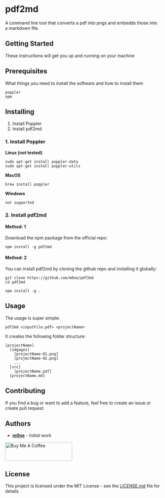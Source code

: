 # pdf2md

A command line tool that converts a pdf into pngs and embedds those into a markdown file.

## Getting Started

These instructions will get you up and running on your machine

## Prerequisites

What things you need to install the software and how to install them

```
poppler
npm
```

## Installing

1. Install Poppler
2. Install pdf2md


### 1. Install Poppler

**Linux (not tested)**

```
sudo apt-get install poppler-data
sudo apt-get install poppler-utils
```

**MacOS**
```
brew install poppler
```

**Windows**
```
not supported
```

### 2. Install pdf2md
#### Method: 1
Download the npm package from the official repo:

```
npm install -g pdf2md
```
#### Method: 2
You can install pdf2md by cloning the github repo and installing it globally:

```
git clone https://github.com/m0ne/pdf2md
cd pdf2md

npm install -g .
```

## Usage
The usage is super simple:

```
pdf2md <inputFile.pdf> <projectName>
```

It creates the following folder structure:
```
[projectName]
  [imgages]
    [projectName-01.png]
    [projectName-02.png]
    ...
  [src]
    [projectName.pdf]
  [projectName.md]
```

## Contributing

If you find a bug or want to add a feature, feel free to create an issue or create pull request.

## Authors

* **[m0ne](https://github.com/m0ne)** - *Initial work*

<a href="https://www.buymeacoffee.com/m0ne" target="_blank"><img src="https://cdn.buymeacoffee.com/buttons/v2/default-green.png" alt="Buy Me A Coffee" style="height: 60px !important;width: 217px !important;" ></a>

## License

This project is licensed under the MIT License - see the [LICENSE.md](LICENSE.md) file for details
